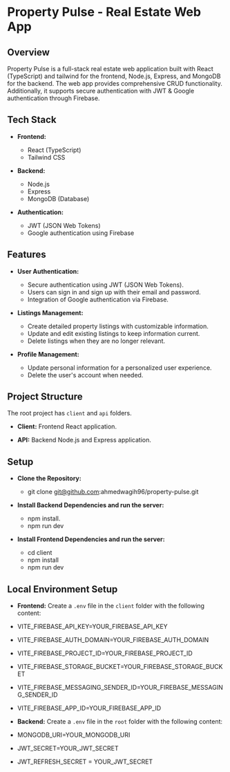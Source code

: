 
# Property Pulse - Real Estate Web App

## Overview

Property Pulse is a full-stack real estate web application built with React (TypeScript) and tailwind for the frontend, Node.js, Express, and MongoDB for the backend. The web app provides comprehensive CRUD functionality. Additionally, it supports secure authentication with JWT & Google authentication through Firebase.

## Tech Stack

- **Frontend:**
  - React (TypeScript)
  - Tailwind CSS

- **Backend:**
  - Node.js
  - Express
  - MongoDB (Database)

- **Authentication:**
  - JWT (JSON Web Tokens)
  - Google authentication using Firebase

## Features

- **User Authentication:**
  - Secure authentication using JWT (JSON Web Tokens).
  - Users can sign in and sign up with their email and password.
  - Integration of Google authentication via Firebase.

- **Listings Management:**
  - Create detailed property listings with customizable information.
  - Update and edit existing listings to keep information current.
  - Delete listings when they are no longer relevant.

- **Profile Management:**
  - Update personal information for a personalized user experience.
  - Delete the user's account when needed.

## Project Structure

The root project has `client` and `api` folders. 

- **Client:** Frontend React application.

- **API:** Backend Node.js and Express application.

## Setup
- **Clone the Repository:**
	- git clone git@github.com:ahmedwagih96/property-pulse.git

- **Install Backend Dependencies and run the server:**
	- npm install.
	- npm run dev

- **Install Frontend Dependencies and run the server:**
	- cd client 
    - npm install
	- npm run dev 

## Local Environment Setup

- **Frontend:**
Create a `.env` file in the `client` folder with the following content:
- VITE_FIREBASE_API_KEY=YOUR_FIREBASE_API_KEY
- VITE_FIREBASE_AUTH_DOMAIN=YOUR_FIREBASE_AUTH_DOMAIN
- VITE_FIREBASE_PROJECT_ID=YOUR_FIREBASE_PROJECT_ID
- VITE_FIREBASE_STORAGE_BUCKET=YOUR_FIREBASE_STORAGE_BUCKET
- VITE_FIREBASE_MESSAGING_SENDER_ID=YOUR_FIREBASE_MESSAGING_SENDER_ID
- VITE_FIREBASE_APP_ID=YOUR_FIREBASE_APP_ID

- **Backend:**
 Create a `.env` file in the `root` folder with the following content:
- MONGODB_URI=YOUR_MONGODB_URI
- JWT_SECRET=YOUR_JWT_SECRET
- JWT_REFRESH_SECRET = YOUR_JWT_SECRET
